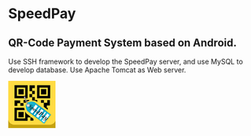 SpeedPay
========

QR-Code Payment System based on Android.
--------------------
Use SSH framework to develop the SpeedPay server, and use MySQL to develop database.
Use Apache Tomcat as Web server.


![](https://github.com/gy910210/SpeedPay/raw/master/resource/ic_launcher.png)
